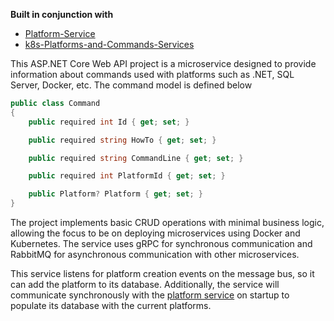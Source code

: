 **Built in conjunction with**
- [Platform-Service](https://github.com/olliep24/Platforms-Service)
- [k8s-Platforms-and-Commands-Services](https://github.com/olliep24/k8s-Platforms-and-Commands-Services)

This ASP.NET Core Web API project is a microservice designed to provide information about commands used with platforms such as .NET, SQL Server, Docker, etc. The command model is defined below
```csharp
public class Command
{
    public required int Id { get; set; }

    public required string HowTo { get; set; }

    public required string CommandLine { get; set; }

    public required int PlatformId { get; set; }

    public Platform? Platform { get; set; }
}
```
The project implements basic CRUD operations with minimal business logic, allowing the focus to be on deploying microservices using Docker and Kubernetes. 
The service uses gRPC for synchronous communication and RabbitMQ for asynchronous communication with other microservices.

This service listens for platform creation events on the message bus, so it can add the platform to its database. Additionally, the service will communicate synchronously with the
[platform service](https://github.com/olliep24/Platforms-Service) on startup to populate its database with the current platforms.
